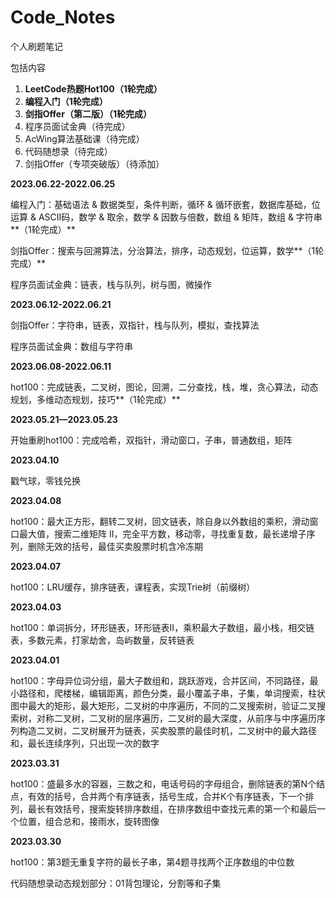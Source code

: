 # Code_Notes
个人刷题笔记

包括内容

1. **LeetCode热题Hot100（1轮完成）**
2. **编程入门（1轮完成）**
3. **剑指Offer（第二版）（1轮完成）**
4. 程序员面试金典（待完成）
5. AcWing算法基础课（待完成）
6. 代码随想录（待完成）
7. 剑指Offer（专项突破版）（待添加）



**2023.06.22-2022.06.25**

编程入门：基础语法 & 数据类型，条件判断，循环 & 循环嵌套，数据库基础，位运算 & ASCII码，数学 & 取余，数学 & 因数与倍数，数组 & 矩阵，数组 & 字符串**（1轮完成）**

剑指Offer：搜索与回溯算法，分治算法，排序，动态规划，位运算，数学**（1轮完成）**

程序员面试金典：链表，栈与队列，树与图，微操作

**2023.06.12-2022.06.21**

剑指Offer：字符串，链表，双指针，栈与队列，模拟，查找算法

程序员面试金典：数组与字符串

**2023.06.08-2022.06.11**

hot100：完成链表，二叉树，图论，回溯，二分查找，栈，堆，贪心算法，动态规划，多维动态规划，技巧**（1轮完成）**

**2023.05.21—2023.05.23**

开始重刷hot100：完成哈希，双指针，滑动窗口，子串，普通数组，矩阵

**2023.04.10**

戳气球，零钱兑换

**2023.04.08**

hot100：最大正方形，翻转二叉树，回文链表，除自身以外数组的乘积，滑动窗口最大值，搜索二维矩阵 II，完全平方数，移动零，寻找重复数，最长递增子序列，删除无效的括号，最佳买卖股票时机含冷冻期

**2023.04.07**

hot100：LRU缓存，排序链表，课程表，实现Trie树（前缀树）

**2023.04.03**

hot100：单词拆分，环形链表，环形链表II，乘积最大子数组，最小栈，相交链表，多数元素，打家劫舍，岛屿数量，反转链表

**2023.04.01**

hot100：字母异位词分组，最大子数组和，跳跃游戏，合并区间，不同路径，最小路径和，爬楼梯，编辑距离，颜色分类，最小覆盖子串，子集，单词搜索，柱状图中最大的矩形，最大矩形，二叉树的中序遍历，不同的二叉搜索树，验证二叉搜索树，对称二叉树，二叉树的层序遍历，二叉树的最大深度，从前序与中序遍历序列构造二叉树，二叉树展开为链表，买卖股票的最佳时机，二叉树中的最大路径和，最长连续序列，只出现一次的数字

**2023.03.31**

hot100：盛最多水的容器，三数之和，电话号码的字母组合，删除链表的第N个结点，有效的括号，合并两个有序链表，括号生成，合并K个有序链表，下一个排列，最长有效括号，搜索旋转排序数组，在排序数组中查找元素的第一个和最后一个位置，组合总和，接雨水，旋转图像

**2023.03.30**

hot100：第3题无重复字符的最长子串，第4题寻找两个正序数组的中位数

代码随想录动态规划部分：01背包理论，分割等和子集
